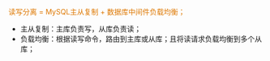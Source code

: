 
<font color="#de7802">读写分离  =  MySQL主从复制 + 数据库中间件负载均衡；</font>
- 主从复制：主库负责写，从库负责读；
- 负载均衡：根据读写命令，路由到主库或从库；且将读请求负载均衡到多个从库；

